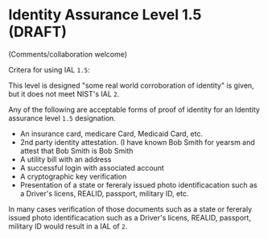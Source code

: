 Identity Assurance Level 1.5 (DRAFT)
====================================


(Comments/collaboration welcome)

Critera for using IAL `1.5`:

This level is designed "some real world corroboration of identity" is given, but it does not meet NIST's IAL `2`.

Any of the following are acceptable forms of proof of identity for an Identity assurance level  `1.5` designation.

* An insurance card, medicare Card, Medicaid Card, etc.
* 2nd party identity attestation.  (I have known Bob Smith for yearsm and attest that Bob Smith is Bob Smith
* A utility bill with an address
* A successful login with associated account
* A cryptographic key verification 
* Presentation of a state or fereraly issued photo identificacation such as a Driver's licens, REALID, passport, military ID, etc.



In many cases verification of those documents such as a state or fereraly issued photo identificacation such as a Driver's licens, REALID, passport, military ID would result in a IAL of `2`.



